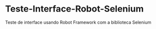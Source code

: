 # Teste-Interface-Robot-Selenium
Teste de interface usando Robot Framework com a biblioteca Selenium

